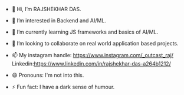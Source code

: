 - 👋 Hi, I’m RAJSHEKHAR DAS.
- 👀 I’m interested in Backend and AI/ML.
- 🌱 I’m currently learning JS frameworks and basics of AI/ML.
- 💞️ I’m looking to collaborate on real world application based projects.
- 📫 My instagram handle: https://www.instagram.com/_outcast_raj/
                Linkedin:https://www.linkedin.com/in/rajshekhar-das-a264b1212/
  
- 😄 Pronouns: I'm not into this.
- ⚡ Fun fact: I have a dark sense of humour.

<!---
OUTCAST-RAJ/OUTCAST-RAJ is a ✨ special ✨ repository because its `README.md` (this file) appears on your GitHub profile.
You can click the Preview link to take a look at your changes.
--->
